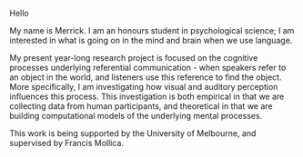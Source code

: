 Hello

My name is Merrick. I am an honours student in psychological science; I am interested in what is going on in the mind and brain when we use language. 

  My present year-long research project is focused on the cognitive processes underlying referential communication - when speakers refer to an object in the world, and listeners use this reference to find the object. More specifically, I am investigating how visual and auditory perception influences this process. This investigation is both empirical in that we are collecting data from human participants, and theoretical in that we are building computational models of the underlying mental processes. 

  This work is being supported by the University of Melbourne, and supervised by Francis Mollica. 

<!---
merrickgiles/merrickgiles is a ✨ special ✨ repository because its `README.md` (this file) appears on your GitHub profile.
You can click the Preview link to take a look at your changes.
--->
